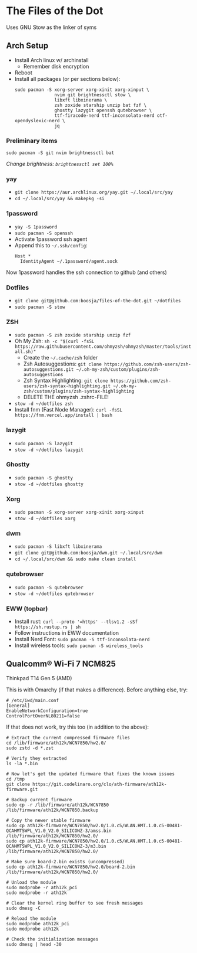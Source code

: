 # The Files of the Dot

Uses GNU Stow as the linker of syms

## Arch Setup

- Install Arch linux w/ archinstall
    * Remember disk encryption
- Reboot
- Install all packages (or per sections below):
  ```
  sudo pacman -S xorg-server xorg-xinit xorg-xinput \
                 nvim git brightnessctl stow \
                 libxft libxinerama \
                 zsh zoxide starship unzip bat fzf \
                 ghostty lazygit openssh qutebrowser \
                 ttf-firacode-nerd ttf-inconsolata-nerd otf-opendyslexic-nerd \
                 jq
  ```

### Preliminary items

`sudo pacman -S git nvim brightnessctl bat`

_Change brightness: `brightnessctl set 100%`_

### yay

- `git clone https://aur.archlinux.org/yay.git ~/.local/src/yay`
- `cd ~/.local/src/yay && makepkg -si`

### 1password

- `yay -S 1password`
- `sudo pacman -S openssh`
- Activate 1password ssh agent
- Append this to `~/.ssh/config`:
  ```
  Host *
    IdentityAgent ~/.1password/agent.sock
  ```

Now 1password handles the ssh connection to github (and others)

### Dotfiles

- `git clone git@github.com:boosja/files-of-the-dot.git ~/dotfiles`
- `sudo pacman -S stow`

### ZSH

- `sudo pacman -S zsh zoxide starship unzip fzf`
- Oh My Zsh: `sh -c "$(curl -fsSL https://raw.githubusercontent.com/ohmyzsh/ohmyzsh/master/tools/install.sh)"`
    * Create the `~/.cache/zsh` folder
    * Zsh Autosuggestions: `git clone https://github.com/zsh-users/zsh-autosuggestions.git ~/.oh-my-zsh/custom/plugins/zsh-autosuggestions`
    * Zsh Syntax Highlighting: `git clone https://github.com/zsh-users/zsh-syntax-highlighting.git ~/.oh-my-zsh/custom/plugins/zsh-syntax-highlighting`
    * DELETE THE ohmyzsh .zshrc-FILE!
- `stow -d ~/dotfiles zsh`
- Install fnm (Fast Node Manager):
  `curl -fsSL https://fnm.vercel.app/install | bash`

### lazygit

- `sudo pacman -S lazygit`
- `stow -d ~/dotfiles lazygit`

### Ghostty

- `sudo pacman -S ghostty`
- `stow -d ~/dotfiles ghostty`

### Xorg

- `sudo pacman -S xorg-server xorg-xinit xorg-xinput`
- `stow -d ~/dotfiles xorg`

### dwm

- `sudo pacman -S libxft libxinerama`
- `git clone git@github.com:boosja/dwm.git ~/.local/src/dwm`
- `cd ~/.local/src/dwm && sudo make clean install`

### qutebrowser

- `sudo pacman -S qutebrowser`
- `stow -d ~/dotfiles qutebrowser`

### EWW (topbar)

- Install rust: `curl --proto '=https' --tlsv1.2 -sSf https://sh.rustup.rs | sh`
- Follow instructions in EWW documentation
- Install Nerd Font: `sudo pacman -S ttf-inconsolata-nerd`
- Install wireless tools: `sudo pacman -S wireless_tools`


## Qualcomm® Wi-Fi 7 NCM825

Thinkpad T14 Gen 5 (AMD)

This is with Omarchy (if that makes a difference).
Before anything else, try: 
```
# /etc/iwd/main.conf
[General]
EnableNetworkConfiguration=true
ControlPortOverNL80211=false
```

If that does not work, try this too (in addition to the above):
```
# Extract the current compressed firmware files
cd /lib/firmware/ath12k/WCN7850/hw2.0/
sudo zstd -d *.zst

# Verify they extracted
ls -la *.bin

# Now let's get the updated firmware that fixes the known issues
cd /tmp
git clone https://git.codelinaro.org/clo/ath-firmware/ath12k-firmware.git

# Backup current firmware
sudo cp -r /lib/firmware/ath12k/WCN7850 /lib/firmware/ath12k/WCN7850.backup

# Copy the newer stable firmware
sudo cp ath12k-firmware/WCN7850/hw2.0/1.0.c5/WLAN.HMT.1.0.c5-00481-QCAHMTSWPL_V1.0_V2.0_SILICONZ-3/amss.bin /lib/firmware/ath12k/WCN7850/hw2.0/
sudo cp ath12k-firmware/WCN7850/hw2.0/1.0.c5/WLAN.HMT.1.0.c5-00481-QCAHMTSWPL_V1.0_V2.0_SILICONZ-3/m3.bin /lib/firmware/ath12k/WCN7850/hw2.0/

# Make sure board-2.bin exists (uncompressed)
sudo cp ath12k-firmware/WCN7850/hw2.0/board-2.bin /lib/firmware/ath12k/WCN7850/hw2.0/

# Unload the module
sudo modprobe -r ath12k_pci
sudo modprobe -r ath12k

# Clear the kernel ring buffer to see fresh messages
sudo dmesg -C

# Reload the module
sudo modprobe ath12k_pci
sudo modprobe ath12k

# Check the initialization messages
sudo dmesg | head -30
```
